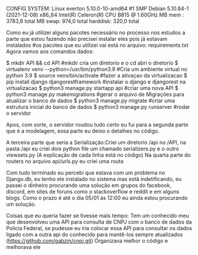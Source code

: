 CONFIG SYSTEM:
  Linux everton 5.10.0-10-amd64 #1 SMP Debian 5.10.84-1 (2021-12-08) x86_64
  Intel(R) Celeron(R) CPU B815 @ 1.60GHz
  MB mem :   3783,8 total
  MB swap:    974,0 total
  harddisk:   320,0 total


  Como eu já utilizei alguns pacotes necessário no processo nos estudos a parte que estou fazendo não precisei instalar eles pois já estavam instalados 
  #os pacotes que eu utilizei vai está no arquivo: requirements.txt
  Agora vamos aos comandos dados:
  
  $ mkdir API && cd API #mkdir cria um diretorio e o cd abri o diretorio
  $ virtualenv venv --python=/usr/bin/python3.9 #Cria um ambiente virtual no python 3.9
  $ source venv/bin/activate #fazer a ativaçao da virtualizacao
  $ pip install django djangorestframework #instalar o django e djangorest na virtualizacao
  $ python3 manage.py startapp api #criar uma nova API
  $ python3 manage.py makemigrations #gerar o arquivo de Migrações para atualizar o banco de dados
  $ python3 manage.py migrate #criar uma estrutura inicial do banco de dados
  $ python3 manage.py runserver #rodar o servidor
  
 Apos, com sorte, o servidor roudou tudo certo eu fui para a segunda parte que é a modelagem, essa parte eu deixo o detalhes no código.
 
A terceira parte que seria a Serialização:Criei um diretorio /api no /API, na pasta /api eu criei dois python file um chamado serializers.py e o outro viewsets.py (A explicação de cada linha está no código)
Na quarta parte do routers no arquivo api/urls.py eu criei uma routa

Com tudo terminado eu percebi que estava com um problema no Django.db, eu tenho ele instalado no sistema mas estã indetificando, eu passei o dinheiro procurando uma solução em grupos do facebook, discord, em sites de foruns como o stackoverflow e reddit e em alguns blogs. Como o prazo é até o dia 05/01 às 12:00 eu ainda estou procurando um solução.

Coisas que eu queria fazer se tivesse mais tempo:
  Tem um conhecido meu que desenvolveu uma API para consulta de CNPJ com o banco de dados da Policia Federal, se pudesse eu iria colocar essa API para consultar os 	dados ligado com a outra api do conhecido para mantê-los sempre atualizados (https://github.com/gabzin/cnpj.git)
  Organizava melhor o código e melhorava ele
